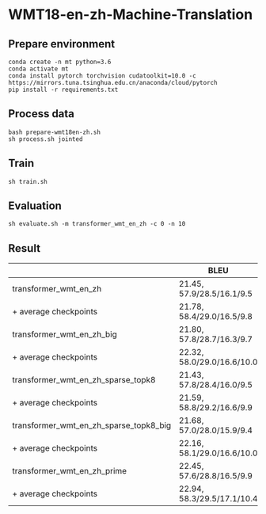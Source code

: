 # WMT18-en-zh-Machine-Translation

## Prepare environment

```
conda create -n mt python=3.6
conda activate mt
conda install pytorch torchvision cudatoolkit=10.0 -c https://mirrors.tuna.tsinghua.edu.cn/anaconda/cloud/pytorch
pip install -r requirements.txt 
```

## Process data

```
bash prepare-wmt18en-zh.sh
sh process.sh jointed
```

## Train

```
sh train.sh
```

## Evaluation

```
sh evaluate.sh -m transformer_wmt_en_zh -c 0 -n 10
```

## Result


|                       | BLEU |
| --------------------- | ---- |
| transformer_wmt_en_zh | 21.45, 57.9/28.5/16.1/9.5 |
| + average checkpoints| 21.78, 58.4/29.0/16.5/9.8 |
| transformer_wmt_en_zh_big | 21.80, 57.8/28.7/16.3/9.7 |
| + average checkpoints| 22.32, 58.0/29.0/16.6/10.0 |
| transformer_wmt_en_zh_sparse_topk8 | 21.43, 57.8/28.4/16.0/9.5  |
| + average checkpoints| 21.59, 58.8/29.2/16.6/9.9 |
| transformer_wmt_en_zh_sparse_topk8_big | 21.68, 57.0/28.0/15.9/9.4 |
| + average checkpoints| 22.16, 58.1/29.0/16.6/10.0 |
| transformer_wmt_en_zh_prime | 22.45, 57.6/28.8/16.5/9.9 |
| + average checkpoints| 22.94, 58.3/29.5/17.1/10.4 |


